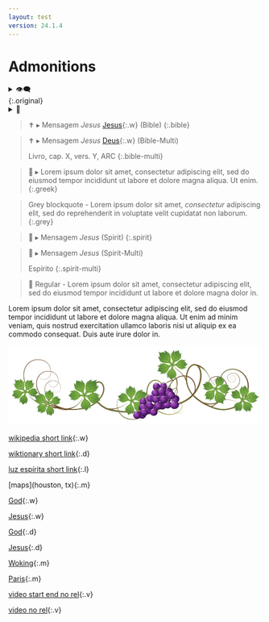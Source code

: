 ```yaml
---
layout: test
version: 24.1.4
---
```


# Admonitions

<details><summary><span class="emoji">👁‍🗨</span></summary>Têm olhos e não veem; têm ouvidos e não ouvem.</details>{:.original}

<details class="links"><summary><span class="emoji">🔗</span></summary><br>
<span class="emoji">🏷️</span> Allan Kardec, assistência espiritual a <a href="#allan-kardec">↩️</a><br>
<span class="emoji">🏷️</span> Allan Kardec, conselhos a <a href="#allan-kardec">↩️</a><br>
</details>

> <span class="emoji">✝️</span> ▸ Mensagem *Jesus* [Jesus](Jesus){:.w}  (Bible)
{:.bible}

> <span class="emoji">✝️</span> ▸ Mensagem *Jesus* [Deus](Deus){:.w}  (Bible-Multi)
>
> Livro, cap. X, vers. Y, ARC
{:.bible-multi}

> <span class="emoji">🏺</span> ▸ Lorem ipsum dolor sit amet, consectetur adipiscing elit, sed do eiusmod tempor incididunt ut labore et dolore magna aliqua. Ut enim.
{:.greek}

> Grey blockquote - Lorem ipsum dolor sit amet, *consectetur* adipiscing elit, sed do reprehenderit in voluptate velit cupidatat non laborum.
{:.grey}

> <span class="emoji">👻</span> ▸ Mensagem *Jesus* (Spirit)
{:.spirit}

> <span class="emoji">👻</span> ▸ Mensagem *Jesus* (Spirit-Multi)
>
> Espírito
{:.spirit-multi}

> <span class="emoji">👻</span> Regular - Lorem ipsum dolor sit amet, consectetur adipiscing elit, sed do eiusmod tempor incididunt ut labore et dolore magna dolor in.

Lorem ipsum dolor sit amet, consectetur adipiscing elit, sed do eiusmod tempor incididunt ut labore et dolore magna aliqua. Ut enim ad minim veniam, quis nostrud exercitation ullamco laboris nisi ut aliquip ex ea commodo consequat. Duis aute irure dolor in.

<img src="./images/vine.png">

[wikipedia short link](Deus){:.w}

[wiktionary short link](Deus){:.d}

[luz espírita short link](Deus){:.l}

[maps](houston, tx){:.m}

[God](God){:.w}

[Jesus](Jesus){:.w}

[God](God){:.d}

[Jesus](Jesus){:.d}

[Woking](woking,%20uk){:.m}

[Paris](paris,%20fr){:.m}

[video start end no rel](PKtnafFtfEo?&start=15&end=18&rel=0){:.v}

[video no rel](PKtnafFtfEo?&rel=0){:.v}
